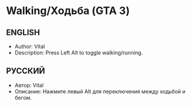 # Walking/Ходьба (GTA 3)
## ENGLISH

* Author: Vital
* Description: Press Left Alt to toggle walking/running.
## РУССКИЙ

* Автор: Vital
* Описание: Нажмите левый Alt для переключения между ходьбой и бегом.